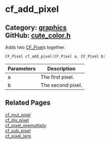 [](../header.md ':include')

# cf_add_pixel

Category: [graphics](/api_reference?id=graphics)  
GitHub: [cute_color.h](https://github.com/RandyGaul/cute_framework/blob/master/include/cute_color.h)  
---

Adds two [CF_Pixel](/graphics/cf_pixel.md)s together.

```cpp
CF_Pixel cf_add_pixel(CF_Pixel a, CF_Pixel b)
```

Parameters | Description
--- | ---
a | The first pixel.
b | The second pixel.

## Related Pages

[cf_mul_pixel](/graphics/cf_mul_pixel.md)  
[cf_div_pixel](/graphics/cf_div_pixel.md)  
[cf_pixel_premultiply](/graphics/cf_pixel_premultiply.md)  
[cf_sub_pixel](/graphics/cf_sub_pixel.md)  
[cf_pixel_lerp](/graphics/cf_pixel_lerp.md)  

